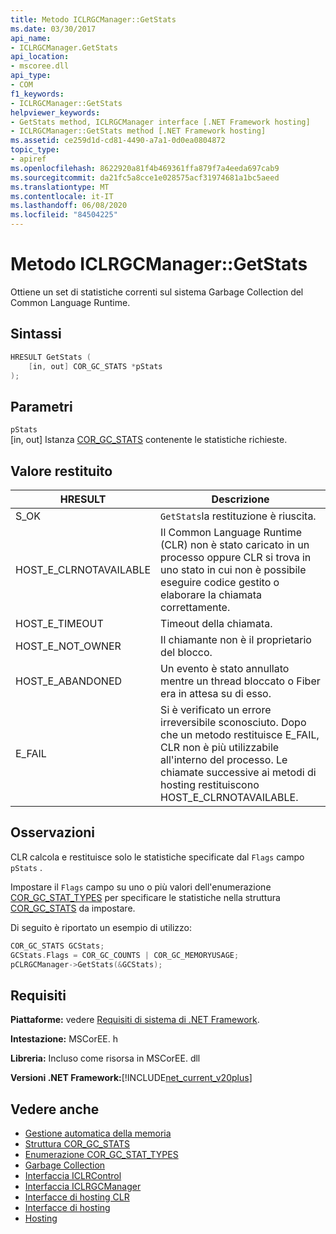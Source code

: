 ```yaml
---
title: Metodo ICLRGCManager::GetStats
ms.date: 03/30/2017
api_name:
- ICLRGCManager.GetStats
api_location:
- mscoree.dll
api_type:
- COM
f1_keywords:
- ICLRGCManager::GetStats
helpviewer_keywords:
- GetStats method, ICLRGCManager interface [.NET Framework hosting]
- ICLRGCManager::GetStats method [.NET Framework hosting]
ms.assetid: ce259d1d-cd81-4490-a7a1-0d0ea0804872
topic_type:
- apiref
ms.openlocfilehash: 8622920a81f4b469361ffa879f7a4eeda697cab9
ms.sourcegitcommit: da21fc5a8cce1e028575acf31974681a1bc5aeed
ms.translationtype: MT
ms.contentlocale: it-IT
ms.lasthandoff: 06/08/2020
ms.locfileid: "84504225"
---
```

# <a name="iclrgcmanagergetstats-method"></a>Metodo ICLRGCManager::GetStats
Ottiene un set di statistiche correnti sul sistema Garbage Collection del Common Language Runtime.  
  
## <a name="syntax"></a>Sintassi  
  
```cpp  
HRESULT GetStats (  
    [in, out] COR_GC_STATS *pStats  
);  
```  
  
## <a name="parameters"></a>Parametri  
 `pStats`  
 [in, out] Istanza [COR_GC_STATS](cor-gc-stats-structure.md) contenente le statistiche richieste.  
  
## <a name="return-value"></a>Valore restituito  
  
|HRESULT|Descrizione|  
|-------------|-----------------|  
|S_OK|`GetStats`la restituzione è riuscita.|  
|HOST_E_CLRNOTAVAILABLE|Il Common Language Runtime (CLR) non è stato caricato in un processo oppure CLR si trova in uno stato in cui non è possibile eseguire codice gestito o elaborare la chiamata correttamente.|  
|HOST_E_TIMEOUT|Timeout della chiamata.|  
|HOST_E_NOT_OWNER|Il chiamante non è il proprietario del blocco.|  
|HOST_E_ABANDONED|Un evento è stato annullato mentre un thread bloccato o Fiber era in attesa su di esso.|  
|E_FAIL|Si è verificato un errore irreversibile sconosciuto. Dopo che un metodo restituisce E_FAIL, CLR non è più utilizzabile all'interno del processo. Le chiamate successive ai metodi di hosting restituiscono HOST_E_CLRNOTAVAILABLE.|  
  
## <a name="remarks"></a>Osservazioni  
 CLR calcola e restituisce solo le statistiche specificate dal `Flags` campo `pStats` .  
  
 Impostare il `Flags` campo su uno o più valori dell'enumerazione [COR_GC_STAT_TYPES](cor-gc-stat-types-enumeration.md) per specificare le statistiche nella struttura [COR_GC_STATS](cor-gc-stats-structure.md) da impostare.  
  
 Di seguito è riportato un esempio di utilizzo:  
  
```cpp  
COR_GC_STATS GCStats;  
GCStats.Flags = COR_GC_COUNTS | COR_GC_MEMORYUSAGE;  
pCLRGCManager->GetStats(&GCStats);  
```  
  
## <a name="requirements"></a>Requisiti  
 **Piattaforme:** vedere [Requisiti di sistema di .NET Framework](../../get-started/system-requirements.md).  
  
 **Intestazione:** MSCorEE. h  
  
 **Libreria:** Incluso come risorsa in MSCorEE. dll  
  
 **Versioni .NET Framework:**[!INCLUDE[net_current_v20plus](../../../../includes/net-current-v20plus-md.md)]  
  
## <a name="see-also"></a>Vedere anche

- [Gestione automatica della memoria](../../../standard/automatic-memory-management.md)
- [Struttura COR_GC_STATS](cor-gc-stats-structure.md)
- [Enumerazione COR_GC_STAT_TYPES](cor-gc-stat-types-enumeration.md)
- [Garbage Collection](../../../standard/garbage-collection/index.md)
- [Interfaccia ICLRControl](iclrcontrol-interface.md)
- [Interfaccia ICLRGCManager](iclrgcmanager-interface.md)
- [Interfacce di hosting CLR](clr-hosting-interfaces.md)
- [Interfacce di hosting](hosting-interfaces.md)
- [Hosting](index.md)
